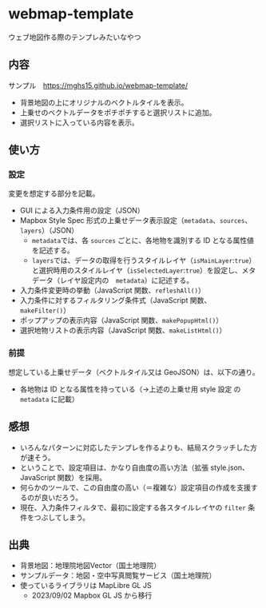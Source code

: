 # webmap-template
ウェブ地図作る際のテンプレみたいなやつ

## 内容
サンプル　https://mghs15.github.io/webmap-template/

* 背景地図の上にオリジナルのベクトルタイルを表示。
* 上乗せのベクトルデータをポチポチすると選択リストに追加。
* 選択リストに入っている内容を表示。

## 使い方
### 設定
変更を想定する部分を記載。
* GUI による入力条件用の設定（JSON）
* Mapbox Style Spec 形式の上乗せデータ表示設定（`metadata`、`sources`、`layers`）（JSON）
  * `metadata`では、各 `sources` ごとに、各地物を識別する ID となる属性値を記述する。
  * `layers`では、データの取得を行うスタイルレイヤ（`isMainLayer`:`true`）と選択時用のスタイルレイヤ（`isSelectedLayer`:`true`）を設定し、メタデータ（レイヤ設定内の　`metadata`）に記述する。
* 入力条件変更時の挙動（JavaScript 関数、`refleshAll()`）
* 入力条件に対するフィルタリング条件式（JavaScript 関数、`makeFilter()`）
* ポップアップの表示内容（JavaScript 関数、`makePopupHtml()`）
* 選択地物リストの表示内容（JavaScript 関数、`makeListHtml()`）

### 前提
想定している上乗せデータ（ベクトルタイル又は GeoJSON）は、以下の通り。
  * 各地物は ID となる属性を持っている（→上述の上乗せ用 style 設定 の `metadata` に記載）

## 感想
* いろんなパターンに対応したテンプレを作るよりも、結局スクラッチした方が速そう。
* ということで、設定項目は、かなり自由度の高い方法（拡張 style.json、JavaScript 関数）を採用。
* 何らかのツールで、この自由度の高い（＝複雑な）設定項目の作成を支援するのが良いだろう。
* 現在、入力条件フィルタで、最初に設定する各スタイルレイヤの `filter` 条件をつぶしてしまう。

## 出典
* 背景地図：地理院地図Vector（国土地理院）
* サンプルデータ：地図・空中写真閲覧サービス（国土地理院）
* 使っているライブラリは MapLibre GL JS
  * 2023/09/02 Mapbox GL JS から移行 

